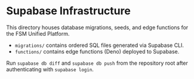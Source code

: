 # Supabase Infrastructure

This directory houses database migrations, seeds, and edge functions for the FSM Unified Platform.

- `migrations/` contains ordered SQL files generated via Supabase CLI.
- `functions/` contains edge functions (Deno) deployed to Supabase.

Run `supabase db diff` and `supabase db push` from the repository root after authenticating with `supabase login`.
